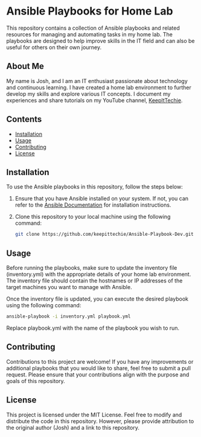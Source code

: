 # Ansible Playbooks for Home Lab

This repository contains a collection of Ansible playbooks and related resources for managing and automating tasks in my home lab. The playbooks are designed to help improve skills in the IT field and can also be useful for others on their own journey.

## About Me

My name is Josh, and I am an IT enthusiast passionate about technology and continuous learning. I have created a home lab environment to further develop my skills and explore various IT concepts. I document my experiences and share tutorials on my YouTube channel, [KeepItTechie](https://www.youtube.com/KeepItTechie).

## Contents

- [Installation](#installation)
- [Usage](#usage)
- [Contributing](#contributing)
- [License](#license)

## Installation

To use the Ansible playbooks in this repository, follow the steps below:

1. Ensure that you have Ansible installed on your system. If not, you can refer to the [Ansible Documentation](https://docs.ansible.com/ansible/latest/installation_guide/index.html) for installation instructions.

2. Clone this repository to your local machine using the following command:

   ```bash
   git clone https://github.com/keepittechie/Ansible-Playbook-Dev.git
   ```
## Usage

Before running the playbooks, make sure to update the inventory file (inventory.yml) with the appropriate details of your home lab environment. The inventory file should contain the hostnames or IP addresses of the target machines you want to manage with Ansible.

Once the inventory file is updated, you can execute the desired playbook using the following command:

  ```bash
  ansible-playbook -i inventory.yml playbook.yml
  ```

Replace playbook.yml with the name of the playbook you wish to run.

## Contributing

Contributions to this project are welcome! If you have any improvements or additional playbooks that you would like to share, feel free to submit a pull request. Please ensure that your contributions align with the purpose and goals of this repository.

## License
This project is licensed under the MIT License. Feel free to modify and distribute the code in this repository. However, please provide attribution to the original author (Josh) and a link to this repository.
